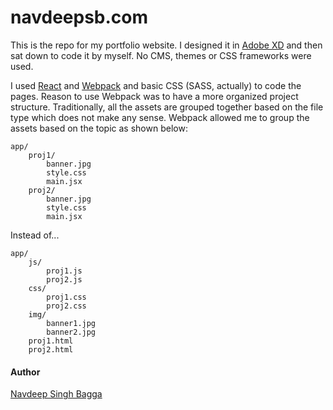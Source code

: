 # navdeepsb.com

This is the repo for my portfolio website. I designed it in [Adobe XD](https://youtu.be/88yRSI_0vSY "Prototype preview") and then sat down to code it by myself. No CMS, themes or CSS frameworks were used.

I used [React](https://facebook.github.io/react/ "React") and [Webpack](https://webpack.github.io/ "Webpack") and basic CSS (SASS, actually) to code the pages. Reason to use Webpack was to have a more organized project structure. Traditionally, all the assets are grouped together based on the file type which does not make any sense. Webpack allowed me to group the assets based on the topic as shown below:

```
app/
    proj1/
        banner.jpg
        style.css
        main.jsx
    proj2/
        banner.jpg
        style.css
        main.jsx
```

Instead of...


```
app/
    js/
        proj1.js
        proj2.js
    css/
        proj1.css
        proj2.css
    img/
        banner1.jpg
        banner2.jpg
    proj1.html
    proj2.html
```


#### Author
[Navdeep Singh Bagga](mailto:navdeepb3191@gmail.com "navdeepb3191@gmail.com")
